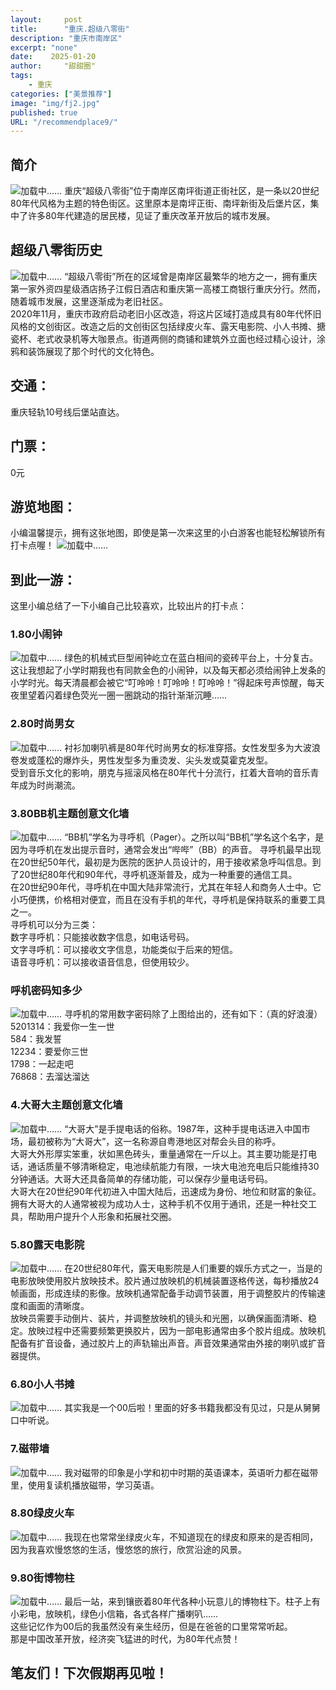 ```yaml
---
layout:     post
title:      "重庆.超级八零街"
description: "重庆市南岸区"
excerpt: "none"
date:    2025-01-20
author:     "甜甜圈"
tags:
    - 重庆
categories: ["美景推荐"]
image: "img/fj2.jpg"
published: true 
URL: "/recommendplace9/"
---
```


## 简介
![加载中……](/img/place/80j1.jpg)
重庆“超级八零街”位于南岸区南坪街道正街社区，是一条以20世纪80年代风格为主题的特色街区。这里原本是南坪正街、南坪新街及后堡片区，集中了许多80年代建造的居民楼，见证了重庆改革开放后的城市发展。
## 超级八零街历史
![加载中……](/img/place/802.jpg)
“超级八零街”所在的区域曾是南岸区最繁华的地方之一，拥有重庆第一家外资四星级酒店扬子江假日酒店和重庆第一高楼工商银行重庆分行。然而，随着城市发展，这里逐渐成为老旧社区。  
2020年11月，重庆市政府启动老旧小区改造，将这片区域打造成具有80年代怀旧风格的文创街区。改造之后的文创街区包括绿皮火车、露天电影院、小人书摊、搪瓷杯、老式收录机等大咖景点。街道两侧的商铺和建筑外立面也经过精心设计，涂鸦和装饰展现了那个时代的文化特色。
## 交通：
重庆轻轨10号线后堡站直达。
## 门票：
0元
## 游览地图：
小编温馨提示，拥有这张地图，即使是第一次来这里的小白游客也能轻松解锁所有打卡点喔！
![加载中……](/img/place/803.jpg)
## 到此一游：
这里小编总结了一下小编自己比较喜欢，比较出片的打卡点：
### 1.80小闹钟
![加载中……](/img/place/804.jpg)
绿色的机械式巨型闹钟屹立在蓝白相间的瓷砖平台上，十分复古。  
这让我想起了小学时期我也有同款金色的小闹钟，以及每天都必须给闹钟上发条的小学时光。每天清晨都会被它“叮呤呤！叮呤呤！叮呤呤！”得起床号声惊醒，每天夜里望着闪着绿色荧光一圈一圈跳动的指针渐渐沉睡……
### 2.80时尚男女
![加载中……](/img/place/805.jpg)
衬衫加喇叭裤是80年代时尚男女的标准穿搭。女性发型多为大波浪卷发或蓬松的爆炸头，男性发型多为重烫发、尖头发或莫霍克发型。  
受到音乐文化的影响，朋克与摇滚风格在80年代十分流行，扛着大音响的音乐青年成为时尚潮流。
### 3.80BB机主题创意文化墙
![加载中……](/img/place/806.jpg)
“BB机”学名为寻呼机（Pager）。之所以叫“BB机”学名这个名字，是因为寻呼机在发出提示音时，通常会发出“哔哔”（BB）的声音。
寻呼机最早出现在20世纪50年代，最初是为医院的医护人员设计的，用于接收紧急呼叫信息。到了20世纪80年代和90年代，寻呼机逐渐普及，成为一种重要的通信工具。  
在20世纪90年代，寻呼机在中国大陆非常流行，尤其在年轻人和商务人士中。它小巧便携，价格相对便宜，而且在没有手机的年代，寻呼机是保持联系的重要工具之一。  
寻呼机可以分为三类：  
数字寻呼机：只能接收数字信息，如电话号码。  
文字寻呼机：可以接收文字信息，功能类似于后来的短信。  
语音寻呼机：可以接收语音信息，但使用较少。  
### 呼机密码知多少
![加载中……](/img/place/807.jpg)
寻呼机的常用数字密码除了上图给出的，还有如下：（真的好浪漫）  
5201314：我爱你一生一世  
584：我发誓  
12234：要爱你三世  
1798：一起走吧  
76868：去溜达溜达  
### 4.大哥大主题创意文化墙
![加载中……](/img/place/808.jpg)
“大哥大”是手提电话的俗称。1987年，这种手提电话进入中国市场，最初被称为“大哥大”，这一名称源自粤港地区对帮会头目的称呼。  
大哥大外形厚实笨重，状如黑色砖头，重量通常在一斤以上。其主要功能是打电话，通话质量不够清晰稳定，电池续航能力有限，一块大电池充电后只能维持30分钟通话。大哥大还具备简单的存储功能，可以保存少量电话号码。                
大哥大在20世纪90年代初进入中国大陆后，迅速成为身份、地位和财富的象征。拥有大哥大的人通常被视为成功人士，这种手机不仅用于通讯，还是一种社交工具，帮助用户提升个人形象和拓展社交圈。
### 5.80露天电影院
![加载中……](/img/place/809.jpg)
在20世纪80年代，露天电影院是人们重要的娱乐方式之一，当是的电影放映使用胶片放映技术。胶片通过放映机的机械装置逐格传送，每秒播放24帧画面，形成连续的影像。放映机通常配备手动调节装置，用于调整胶片的传输速度和画面的清晰度。  
放映员需要手动倒片、装片，并调整放映机的镜头和光圈，以确保画面清晰、稳定。放映过程中还需要频繁更换胶片，因为一部电影通常由多个胶片组成。放映机配备有扩音设备，通过胶片上的声轨输出声音。声音效果通常由外接的喇叭或扩音器提供。  
### 6.80小人书摊
![加载中……](/img/place/8010.jpg)
其实我是一个00后啦！里面的好多书籍我都没有见过，只是从舅舅口中听说。
### 7.磁带墙
![加载中……](/img/place/8011.jpg)
我对磁带的印象是小学和初中时期的英语课本，英语听力都在磁带里，使用复读机播放磁带，学习英语。
### 8.80绿皮火车
![加载中……](/img/place/8012.jpg)
我现在也常常坐绿皮火车，不知道现在的绿皮和原来的是否相同，因为我喜欢慢悠悠的生活，慢悠悠的旅行，欣赏沿途的风景。
### 9.80街博物柱
![加载中……](/img/place/8013.jpg)
最后一站，来到镶嵌着80年代各种小玩意儿的博物柱下。柱子上有小彩电，放映机，绿色小信箱，各式各样广播喇叭……  
这些记忆作为00后的我虽然没有亲生经历，但是在爸爸的口里常常听起。  
那是中国改革开放，经济突飞猛进的时代，为80年代点赞！
## 笔友们！下次假期再见啦！








